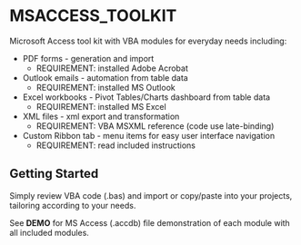 # MSACCESS_TOOLKIT

Microsoft Access tool kit with VBA modules for everyday needs including: 

- PDF forms - generation and import   
   - REQUIREMENT: installed Adobe Acrobat 
- Outlook emails - automation from table data    
   - REQUIREMENT: installed MS Outlook
- Excel workbooks - Pivot Tables/Charts dashboard from table data   
   - REQUIREMENT: installed MS Excel
- XML files - xml export and transformation  
   - REQUIREMENT: VBA MSXML reference (code use late-binding)
- Custom Ribbon tab - menu items for easy user interface navigation
   - REQUIREMENT: read included instructions

## Getting Started

Simply review VBA code (.bas) and import or copy/paste into your projects, tailoring according to your needs.


See **DEMO** for MS Access (.accdb) file demonstration of each module with all included modules.


